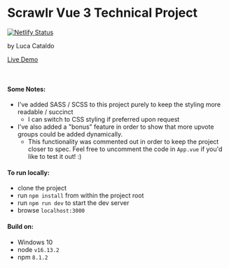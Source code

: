 # Scrawlr Vue 3 Technical Project
[![Netlify Status](https://api.netlify.com/api/v1/badges/44a75248-0e75-48b6-8f1d-45cb607e7f73/deploy-status)](https://app.netlify.com/sites/golden-kitsune-4c1fc8/deploys)

by Luca Cataldo 

[Live Demo](https://golden-kitsune-4c1fc8.netlify.app/)

&nbsp;

#### Some Notes:
- I've added SASS / SCSS to this project purely to keep the styling more readable / succinct
  - I can switch to CSS styling if preferred upon request
- I've also added a "bonus" feature in order to show that more upvote groups could be added dynamically. 
  - This functionality was commented out in order to keep the project closer to spec. Feel free to uncomment the code in `App.vue` if you'd like to test it out! :)


#### To run locally:
- clone the project
- run `npm install` from within the project root
- run `npm run dev` to start the dev server
- browse `localhost:3000`


#### Build on:
- Windows 10
- node `v16.13.2`
- npm `8.1.2`